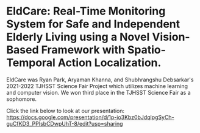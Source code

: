 # EldCare: Real-Time Monitoring System for Safe and Independent Elderly Living using a Novel Vision-Based Framework with Spatio-Temporal Action Localization.

EldCare was Ryan Park, Aryaman Khanna, and Shubhrangshu Debsarkar's 2021-2022 TJHSST Science Fair Project which utilizes machine learning and computer vision. We won third place in the TJHSST Science Fair as a sophomore. 

Click the link below to look at our presentation:
<br>
https://docs.google.com/presentation/d/1p-io3Kbz0bJdqlpgSyCh-guCfKD3_PPIsbCDwpUhT-8/edit?usp=sharing





